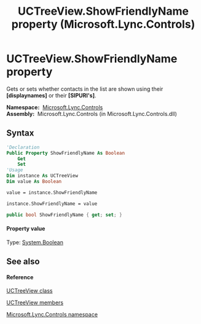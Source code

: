 ﻿---
title: UCTreeView.ShowFriendlyName property  (Microsoft.Lync.Controls)
TOCTitle: 'ShowFriendlyName property '
ms:assetid: P:Microsoft.Lync.Controls.UCTreeView.ShowFriendlyName_DI_3_UC_OCS14MrefLyncWPF
ms:mtpsurl: https://msdn.microsoft.com/en-us/library/microsoft.lync.controls.uctreeview.showfriendlyname_di_3_uc_ocs14mreflyncwpf(v=office.15)
ms:contentKeyID: 48601131
ms.date: 07/28/2014
mtps_version: v=office.15
f1_keywords:
- Microsoft.Lync.Controls.UCTreeView.ShowFriendlyName
dev_langs:
- CSharp
- JScript
- VB
- other
---

# UCTreeView.ShowFriendlyName property

Gets or sets whether contacts in the list are shown using their **\[displaynames\]** or their **\[SIPURI's\]**.

**Namespace:**  [Microsoft.Lync.Controls](microsoft-lync-controls-namespace_1.md)  
**Assembly:**  Microsoft.Lync.Controls (in Microsoft.Lync.Controls.dll)

## Syntax

``` vb
'Declaration
Public Property ShowFriendlyName As Boolean
    Get
    Set
'Usage
Dim instance As UCTreeView
Dim value As Boolean

value = instance.ShowFriendlyName

instance.ShowFriendlyName = value
```

``` csharp
public bool ShowFriendlyName { get; set; }
```

#### Property value

Type: [System.Boolean](http://msdn2.microsoft.com/en-us/library/a28wyd50)  

## See also

#### Reference

[UCTreeView class](uctreeview-class-microsoft-lync-controls_1.md)

[UCTreeView members](uctreeview-members-microsoft-lync-controls_1.md)

[Microsoft.Lync.Controls namespace](microsoft-lync-controls-namespace_1.md)

